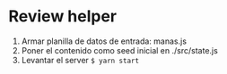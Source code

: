 # Review helper

1. Armar planilla de datos de entrada: manas.js
2. Poner el contenido como seed inicial en ./src/state.js
3. Levantar el server `$ yarn start`

